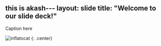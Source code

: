 

this is akash---
layout: slide
title: "Welcome to our slide deck!"
---

Caption here

![inflatocat](https://octodex.github.com/images/inflatocat.png)
{: .center}
